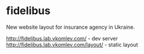 # fidelibus
New website layout for insurance agency in Ukraine.

http://fidelibus.lab.vkomlev.com/ - dev server  
http://fidelibus.lab.vkomlev.com/layout/ - static layout
